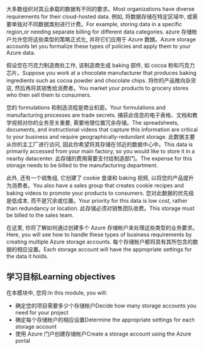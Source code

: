 <span data-ttu-id="d997a-101">大多数组织对其云承载的数据有不同的要求。</span><span class="sxs-lookup"><span data-stu-id="d997a-101">Most organizations have diverse requirements for their cloud-hosted data.</span></span> <span data-ttu-id="d997a-102">例如, 将数据存储在特定区域中, 或需要单独对不同数据类别进行计费。</span><span class="sxs-lookup"><span data-stu-id="d997a-102">For example, storing data in a specific region,or needing separate billing for different data categories.</span></span> <span data-ttu-id="d997a-103">azure 存储帐户允许您将这些类型的策略正式化, 并将它们应用于 Azure 数据。</span><span class="sxs-lookup"><span data-stu-id="d997a-103">Azure storage accounts let you formalize these types of policies and apply them to your Azure data.</span></span>

<span data-ttu-id="d997a-104">假设您在巧克力制造商处工作, 该制造商生成 baking 部件, 如 cocoa 粉和巧克力芯片。</span><span class="sxs-lookup"><span data-stu-id="d997a-104">Suppose you work at a chocolate manufacturer that produces baking ingredients such as cocoa powder and chocolate chips.</span></span> <span data-ttu-id="d997a-105">将你的产品推向杂货店, 然后再将其销售给消费者。</span><span class="sxs-lookup"><span data-stu-id="d997a-105">You market your products to grocery stores who then sell them to consumers.</span></span>

<span data-ttu-id="d997a-106">您的 formulations 和制造流程是商业机密。</span><span class="sxs-lookup"><span data-stu-id="d997a-106">Your formulations and manufacturing processes are trade secrets.</span></span> <span data-ttu-id="d997a-107">捕获此信息的电子表格、文档和教学视频对你的业务至关重要, 需要地理位置冗余存储。</span><span class="sxs-lookup"><span data-stu-id="d997a-107">The spreadsheets, documents, and instructional videos that capture this information are critical to your business and require geographically-redundant storage.</span></span> <span data-ttu-id="d997a-108">此数据主要从你的主工厂进行访问, 因此你希望将其存储在邻近的数据中心中。</span><span class="sxs-lookup"><span data-stu-id="d997a-108">This data is primarily accessed from your main factory, so you would like to store it in a nearby datacenter.</span></span> <span data-ttu-id="d997a-109">此存储的费用需要支付给制造部门。</span><span class="sxs-lookup"><span data-stu-id="d997a-109">The expense for this storage needs to be billed to the manufacturing department.</span></span>

<span data-ttu-id="d997a-110">此外, 还有一个销售组, 它创建了 cookie 食谱和 baking 视频, 以将您的产品提升为消费者。</span><span class="sxs-lookup"><span data-stu-id="d997a-110">You also have a sales group that creates cookie recipes and baking videos to promote your products to consumers.</span></span> <span data-ttu-id="d997a-111">您对此数据的优先级是低成本, 而不是冗余或位置。</span><span class="sxs-lookup"><span data-stu-id="d997a-111">Your priority for this data is low cost, rather than redundancy or location.</span></span> <span data-ttu-id="d997a-112">此存储必须对销售团队收费。</span><span class="sxs-lookup"><span data-stu-id="d997a-112">This storage must be billed to the sales team.</span></span>

<span data-ttu-id="d997a-113">在这里, 你将了解如何通过创建多个 Azure 存储帐户来处理这些类型的业务要求。</span><span class="sxs-lookup"><span data-stu-id="d997a-113">Here, you will see how to handle these types of business requirements by creating multiple Azure storage accounts.</span></span> <span data-ttu-id="d997a-114">每个存储帐户都将具有其所包含的数据的相应设置。</span><span class="sxs-lookup"><span data-stu-id="d997a-114">Each storage account will have the appropriate settings for the data it holds.</span></span>

## <a name="learning-objectives"></a><span data-ttu-id="d997a-115">学习目标</span><span class="sxs-lookup"><span data-stu-id="d997a-115">Learning objectives</span></span>

<span data-ttu-id="d997a-116">在本模块中, 您将:</span><span class="sxs-lookup"><span data-stu-id="d997a-116">In this module, you will:</span></span>

 - <span data-ttu-id="d997a-117">确定您的项目需要多少个存储帐户</span><span class="sxs-lookup"><span data-stu-id="d997a-117">Decide how many storage accounts you need for your project</span></span>
 - <span data-ttu-id="d997a-118">确定每个存储帐户的相应设置</span><span class="sxs-lookup"><span data-stu-id="d997a-118">Determine the appropriate settings for each storage account</span></span>
 - <span data-ttu-id="d997a-119">使用 Azure 门户创建存储帐户</span><span class="sxs-lookup"><span data-stu-id="d997a-119">Create a storage account using the Azure portal</span></span>